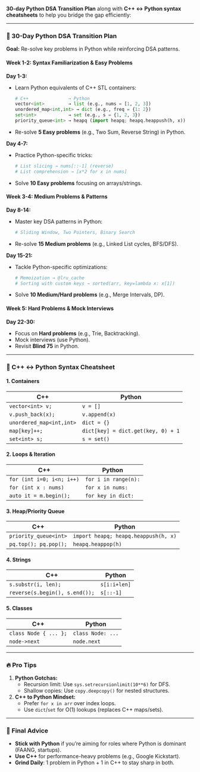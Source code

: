 **30-day Python DSA Transition Plan** along with **C++ ↔ Python syntax cheatsheets** to help you bridge the gap efficiently:

---

### **📅 30-Day Python DSA Transition Plan**
**Goal:** Re-solve key problems in Python while reinforcing DSA patterns.

#### **Week 1-2: Syntax Familiarization & Easy Problems**
**Day 1-3:**  
- Learn Python equivalents of C++ STL containers:  
  ```python
  # C++               → Python
  vector<int>         → list (e.g., nums = [1, 2, 3])
  unordered_map<int,int> → dict (e.g., freq = {1: 2})
  set<int>            → set (e.g., s = {1, 2, 3})
  priority_queue<int> → heapq (import heapq; heapq.heappush(h, x))
  ```
- Re-solve **5 Easy problems** (e.g., Two Sum, Reverse String) in Python.

**Day 4-7:**  
- Practice Python-specific tricks:  
  ```python
  # List slicing → nums[::-1] (reverse)
  # List comprehension → [x*2 for x in nums]
  ```
- Solve **10 Easy problems** focusing on arrays/strings.

#### **Week 3-4: Medium Problems & Patterns**
**Day 8-14:**  
- Master key DSA patterns in Python:  
  ```python
  # Sliding Window, Two Pointers, Binary Search
  ```
- Re-solve **15 Medium problems** (e.g., Linked List cycles, BFS/DFS).

**Day 15-21:**  
- Tackle Python-specific optimizations:  
  ```python
  # Memoization → @lru_cache
  # Sorting with custom keys → sorted(arr, key=lambda x: x[1])
  ```
- Solve **10 Medium/Hard problems** (e.g., Merge Intervals, DP).

#### **Week 5: Hard Problems & Mock Interviews**
**Day 22-30:**  
- Focus on **Hard problems** (e.g., Trie, Backtracking).  
- Mock interviews (use Python).  
- Revisit **Blind 75** in Python.

---

### **📝 C++ ↔ Python Syntax Cheatsheet**
#### **1. Containers**
| **C++**                  | **Python**                     |
|--------------------------|-------------------------------|
| `vector<int> v;`         | `v = []`                      |
| `v.push_back(x);`        | `v.append(x)`                 |
| `unordered_map<int,int>` | `dict = {}`                   |
| `map[key]++;`            | `dict[key] = dict.get(key, 0) + 1` |
| `set<int> s;`            | `s = set()`                   |

#### **2. Loops & Iteration**
| **C++**                  | **Python**                     |
|--------------------------|-------------------------------|
| `for (int i=0; i<n; i++)`| `for i in range(n):`          |
| `for (int x : nums)`     | `for x in nums:`              |
| `auto it = m.begin();`   | `for key in dict:`            |

#### **3. Heap/Priority Queue**
| **C++**                  | **Python**                     |
|--------------------------|-------------------------------|
| `priority_queue<int>`    | `import heapq; heapq.heappush(h, x)` |
| `pq.top(); pq.pop();`    | `heapq.heappop(h)`            |

#### **4. Strings**
| **C++**                  | **Python**                     |
|--------------------------|-------------------------------|
| `s.substr(i, len);`      | `s[i:i+len]`                  |
| `reverse(s.begin(), s.end());` | `s[::-1]`              |

#### **5. Classes**
| **C++**                  | **Python**                     |
|--------------------------|-------------------------------|
| `class Node { ... };`    | `class Node: ...`             |
| `node->next`             | `node.next`                   |

---

### **🔥 Pro Tips**
1. **Python Gotchas:**  
   - Recursion limit: Use `sys.setrecursionlimit(10**6)` for DFS.  
   - Shallow copies: Use `copy.deepcopy()` for nested structures.  
2. **C++ to Python Mindset:**  
   - Prefer `for x in arr` over index loops.  
   - Use `dict`/`set` for O(1) lookups (replaces C++ maps/sets).  

---

### **🎯 Final Advice**
- **Stick with Python** if you’re aiming for roles where Python is dominant (FAANG, startups).  
- **Use C++** for performance-heavy problems (e.g., Google Kickstart).  
- **Grind Daily**: 1 problem in Python + 1 in C++ to stay sharp in both.  